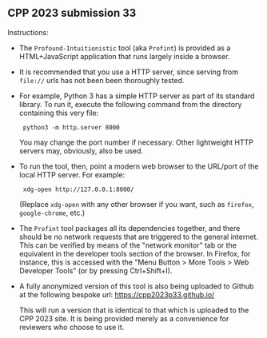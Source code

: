 CPP 2023 submission 33
----------------------

Instructions:

* The `Profound-Intuitionistic` tool (aka `Profint`) is provided as a
  HTML+JavaScript application that runs largely inside a browser.

* It is recommended that you use a HTTP server, since serving from `file://`
  urls has not been been thoroughly tested.

* For example, Python 3 has a simple HTTP server as part of its standard
  library. To run it, execute the following command from the directory
  containing this very file:

       python3 -m http.server 8000

  You may change the port number if necessary. Other lightweight HTTP servers
  may, obviously, also be used.

* To run the tool, then, point a modern web browser to the URL/port of the local
  HTTP server. For example:

       xdg-open http://127.0.0.1:8000/

  (Replace `xdg-open` with any other browser if you want, such as `firefox`,
  `google-chrome`, etc.)

* The `Profint` tool packages all its dependencies together, and there should be
  no network requests that are triggered to the general internet. This can be
  verified by means of the "network monitor" tab or the equivalent in the
  developer tools section of the browser. In Firefox, for instance, this is
  accessed with the "Menu Button > More Tools > Web Developer Tools" (or by
  pressing Ctrl+Shift+I).

* A fully anonymized version of this tool is also being uploaded to Github at
  the following bespoke url: https://cpp2023p33.github.io/

  This will run a version that is identical to that which is uploaded to the CPP
  2023 site. It is being provided merely as a convenience for reviewers who
  choose to use it.
